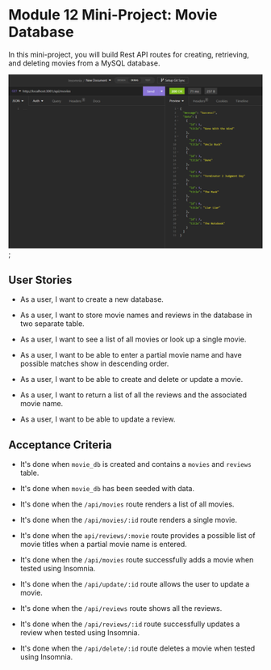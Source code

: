 # Module 12 Mini-Project: Movie Database

In this mini-project, you will build Rest API routes for creating, retrieving, and deleting movies from a MySQL database.

![SQL Movie Database Screenshot](./assets/movieDBSS.png);

## User Stories

* As a user, I want to create a new database.

* As a user, I want to store movie names and reviews in the database in two separate table.

* As a user, I want to see a list of all movies or look up a single movie.

* As a user, I want to be able to enter a partial movie name and have possible matches show in descending order.

* As a user, I want to be able to create and delete or update a movie.

* As a user, I want to return a list of all the reviews and the associated movie name.

* As a user, I want to be able to update a review.

## Acceptance Criteria

* It's done when `movie_db` is created and contains a `movies` and `reviews` table.

* It's done when `movie_db` has been seeded with data.

* It's done when the `/api/movies` route renders a list of all movies.

* It's done when the `/api/movies/:id` route renders a single movie.

* It's done when the `api/reviews/:movie` route provides a possible list of movie titles when a partial movie name is entered.

* It's done when the `/api/movies` route successfully adds a movie when tested using Insomnia.

* It's done when the `/api/update/:id` route allows the user to update a movie.

* It's done when the `/api/reviews` route shows all the reviews.

* It's done when the `/api/reviews/:id` route successfully updates a review when tested using Insomnia.

* It's done when the `/api/delete/:id` route deletes a movie when tested using Insomnia.
